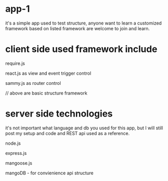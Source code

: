 # app-1

it's a simple app used to test structure, anyone want to learn a customized framework based on listed framework are welcome to join and learn.

# client side used framework include

require.js

react.js as view and event trigger control

sammy.js as router control

// above are basic structure framework

# server side technologies

it's not important what language and db you used for this app, but I will still post my setup and code and REST api used as a reference.

node.js

express.js

mangoose.js

mangoDB - for convienience api structure



